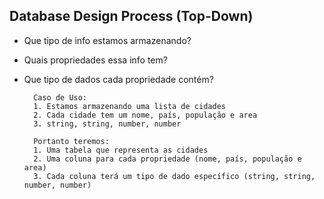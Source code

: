 ## Database Design Process (Top-Down)
* Que tipo de info estamos armazenando?
* Quais propriedades essa info tem? 
* Que tipo de dados cada propriedade contém? 

        Caso de Uso:
        1. Estamos armazenando uma lista de cidades
        2. Cada cidade tem um nome, país, população e area
        3. string, string, number, number

        Portanto teremos:
        1. Uma tabela que representa as cidades
        2. Uma coluna para cada propriedade (nome, país, população e area)
        3. Cada coluna terá um tipo de dado específico (string, string,     number, number)


